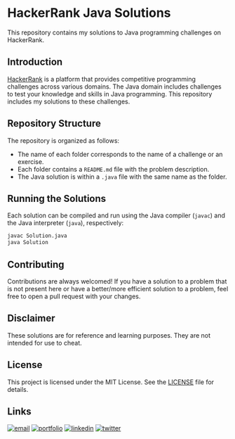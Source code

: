 # HackerRank Java Solutions

This repository contains my solutions to Java programming challenges on HackerRank.

## Introduction

[HackerRank](https://www.hackerrank.com/) is a platform that provides competitive programming challenges across various domains. The Java domain includes challenges to test your knowledge and skills in Java programming. This repository includes my solutions to these challenges.

## Repository Structure

The repository is organized as follows:

- The name of each folder corresponds to the name of a challenge or an exercise.
- Each folder contains a `README.md` file with the problem description.
- The Java solution is within a `.java` file with the same name as the folder.

## Running the Solutions

Each solution can be compiled and run using the Java compiler (`javac`) and the Java interpreter (`java`), respectively:

```bash
javac Solution.java
java Solution
```

## Contributing

Contributions are always welcomed! If you have a solution to a problem that is not present here or have a better/more efficient solution to a problem, feel free to open a pull request with your changes.

## Disclaimer

These solutions are for reference and learning purposes. They are not intended for use to cheat.

## License

This project is licensed under the MIT License. See the [LICENSE](LICENSE) file for details.

## Links
[![email](https://img.shields.io/badge/email-D14836?style=for-the-badge&logo=gmail&logoColor=white)](mailto:mail@atakanemre.com)
[![portfolio](https://img.shields.io/badge/my_portfolio-000?style=for-the-badge&logo=ko-fi&logoColor=white)](https://www.atakanemre.com/)
[![linkedin](https://img.shields.io/badge/linkedin-0A66C2?style=for-the-badge&logo=linkedin&logoColor=white)](https://www.linkedin.com/atakan-emre)
[![twitter](https://img.shields.io/badge/twitter-1DA1F2?style=for-the-badge&logo=twitter&logoColor=white)](https://twitter.com/dev_atakan)

